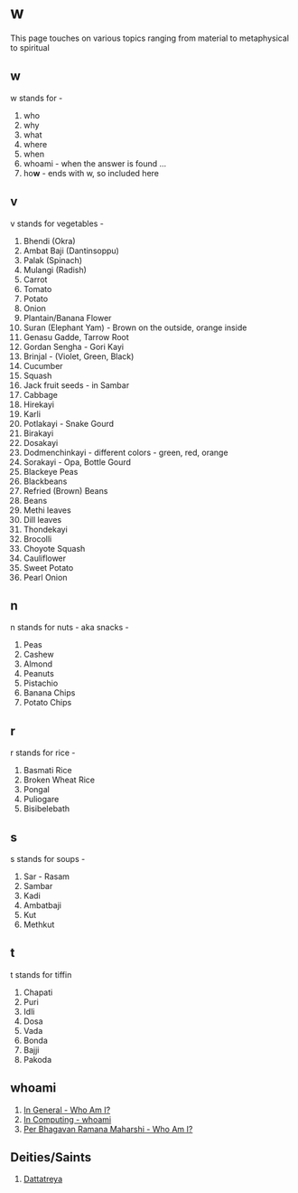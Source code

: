 # w

This page touches on various topics ranging from material to metaphysical to spiritual

## w
w stands for -
  1. who
  2. why
  3. what
  4. where
  5. when
  6. whoami - when the answer is found ...
  7. ho**w** - ends with w, so included here
  
## v
v stands for vegetables -
  1. Bhendi (Okra)
  2. Ambat Baji (Dantinsoppu)
  3. Palak (Spinach)
  4. Mulangi (Radish)
  5. Carrot
  6. Tomato
  7. Potato
  8. Onion
  9. Plantain/Banana Flower
  10. Suran (Elephant Yam) - Brown on the outside, orange inside
  11. Genasu Gadde, Tarrow Root
  12. Gordan Sengha - Gori Kayi
  13. Brinjal - (Violet, Green, Black)
  14. Cucumber
  15. Squash
  16. Jack fruit seeds - in Sambar
  17. Cabbage
  18. Hirekayi
  19. Karli
  20. Potlakayi - Snake Gourd
  21. Birakayi
  22. Dosakayi
  23. Dodmenchinkayi - different colors - green, red, orange
  24. Sorakayi - Opa, Bottle Gourd
  25. Blackeye Peas
  26. Blackbeans
  27. Refried (Brown) Beans
  28. Beans
  29. Methi leaves
  30. Dill leaves
  31. Thondekayi
  32. Brocolli
  33. Choyote Squash
  34. Cauliflower
  35. Sweet Potato
  36. Pearl Onion

## n
n stands for nuts - aka snacks -
  1. Peas
  2. Cashew
  3. Almond
  4. Peanuts
  5. Pistachio
  6. Banana Chips
  7. Potato Chips
  
## r
r stands for rice -
  1. Basmati Rice
  2. Broken Wheat Rice
  3. Pongal
  4. Puliogare
  5. Bisibelebath
  
## s
s stands for soups -
  1. Sar - Rasam
  2. Sambar
  3. Kadi
  4. Ambatbaji
  5. Kut
  6. Methkut
  
## t
t stands for tiffin
  1. Chapati
  2. Puri
  3. Idli
  4. Dosa
  5. Vada
  6. Bonda
  7. Bajji
  8. Pakoda
  
## whoami
  1. [In General - Who Am I?](https://en.wikipedia.org/wiki/Who_Am_I%3F)
  2. [In Computing - whoami](https://en.wikipedia.org/wiki/Whoami)
  2. [Per Bhagavan Ramana Maharshi - Who Am I?](https://www.sriramanamaharshi.org/wp-content/uploads/2012/12/who_am_I.pdf)

## Deities/Saints
  1. [Dattatreya](https://en.wikipedia.org/wiki/Dattatreya)
  
